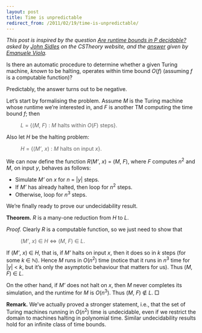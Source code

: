 ```yaml
---
layout: post
title: Time is unpredictable
redirect_from: /2011/02/19/time-is-unpredictable/
---
```


<em>This post is inspired by the question <a href="http://cstheory.stackexchange.com/q/5004/182">Are runtime bounds in P decidable?</a> asked by <a href="http://www.mrfm.org/">John Sidles</a> on the CSTheory website, and the <a href="http://cstheory.stackexchange.com/questions/5004/are-runtime-bounds-in-p-decidable-answer-no/5006#5006">answer</a> given by <a href="http://www.ccs.neu.edu/home/viola/">Emanuele Viola</a>.</em>

Is there an automatic procedure to determine whether a given Turing machine, <em>known</em> to be halting, operates within time bound <em>O</em>(<em>f</em>) (assuming <em>f</em> is a computable function)?

Predictably, the answer turns out to be negative.

Let’s start by formalising the problem. Assume <em>M</em> is the Turing machine whose runtime we’re interested in, and <em>F</em> is another TM computing the time bound <em>f</em>; then

<blockquote style="border:none;font-style:normal;">
<em>L</em> = {(<em>M</em>, <em>F</em>) : <em>M</em> halts within <em>O</em>(<em>F</em>) steps}.
</blockquote>

Also let <em>H</em> be the halting problem:

<blockquote style="border:none;font-style:normal;">
<em>H</em> = {(<em>M’</em>, <em>x</em>) : <em>M</em> halts on input <em>x</em>}.
</blockquote>

We can now define the function <em>R</em>(<em>M’</em>, <em>x</em>) = (<em>M</em>, <em>F</em>), where <em>F</em> computes <em>n</em><sup>2</sup> and <em>M</em>, on input <em>y</em>, behaves as follows:
<ul>
<li>Simulate <em>M’</em> on <em>x</em> for <em>n</em> = |<em>y</em>| steps.</li>
<li>If <em>M’</em> has already halted, then loop for <em>n</em><sup>2</sup> steps.
<li>Otherwise, loop for <em>n</em><sup>3</sup> steps.
</ul>

We’re finally ready to prove our undecidability result.

<strong>Theorem.</strong> <em>R</em> is a many-one reduction from <em>H</em> to <em>L</em>.

<em>Proof.</em> Clearly <em>R</em> is a computable function, so we just need to show that
<blockquote style="border:none;font-style:normal;">
(<em>M’</em>, <em>x</em>) ∈ <em>H</em> ⇔ (<em>M</em>, <em>F</em>) ∈ <em>L</em>.
</blockquote>

If  (<em>M’</em>, <em>x</em>) ∈ <em>H</em>, that is, if <em>M’</em> halts on input <em>x</em>, then it does so in <em>k</em> steps (for some <em>k</em> ∈ ℕ). Hence <em>M</em> runs in <em>O</em>(<em>n</em><sup>2</sup>) time (notice that it runs in <em>n</em><sup>3</sup> time for |<em>y</em>| < <em>k</em>, but it’s only the asymptotic behaviour that matters for us). Thus (<em>M</em>, <em>F</em>) ∈ <em>L</em>.

On the other hand, if <em>M’</em> does not halt on <em>x</em>, then <em>M</em> never completes its simulation, and the runtime for <em>M</em> is <em>O</em>(<em>n</em><sup>3</sup>). Thus (<em>M</em>, <em>F</em>) ∉ <em>L</em>. □

<strong>Remark.</strong> We’ve actually proved a stronger statement, i.e., that the set of Turing machines running in <em>O</em>(<em>n</em><sup>2</sup>) time is undecidable, even if we restrict the domain to machines halting in polynomial time. Similar undecidability results hold for an infinite class of time bounds.
